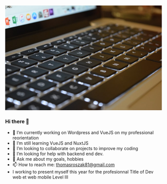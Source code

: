 ![Cover](https://github.com/Thomas-ROSZAK-dry/Thomas-ROSZAK-dry/blob/main/img/cameron-barnes-s8iXv7Z633E-unsplash.jpg)

### Hi there 👋

- 🔭 I’m currently working on Wordpress and VueJS on my professional reorientation
- 🌱 I’m still learning VueJS and NuxtJS
- 👯 I’m looking to collaborate on projects to improve my coding
- 🤔 I’m looking for help with backend end dev.
- 💬 Ask me about my goals, hobbies
- 📫 How to reach me: thomasroszak81@gmail.com    
- I working to present myself  this year for the profesionnal Title of Dev web et web mobile Level III


